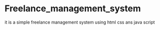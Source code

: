 # Freelance_management_system
it is a simple freelance management system using html css ans java script
